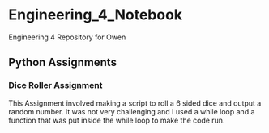 # Engineering_4_Notebook
Engineering 4 Repository for Owen

## Python Assignments
### Dice Roller Assignment
This Assignment involved making a script to roll a 6 sided dice and output a random number. It was not very challenging and I used a while loop and a function that was put inside the while loop to make the code run.
